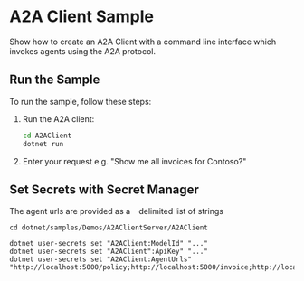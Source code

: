 ﻿
# A2A Client Sample
Show how to create an A2A Client with a command line interface which invokes agents using the A2A protocol.

## Run the Sample

To run the sample, follow these steps:

1. Run the A2A client:
    ```bash
    cd A2AClient
    dotnet run
    ```  
2. Enter your request e.g. "Show me all invoices for Contoso?"

## Set Secrets with Secret Manager

The agent urls are provided as a ` ` delimited list of strings

```text
cd dotnet/samples/Demos/A2AClientServer/A2AClient

dotnet user-secrets set "A2AClient:ModelId" "..."
dotnet user-secrets set "A2AClient":ApiKey" "..."
dotnet user-secrets set "A2AClient:AgentUrls" "http://localhost:5000/policy;http://localhost:5000/invoice;http://localhost:5000/logistics"
```